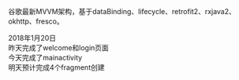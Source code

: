 谷歌最新MVVM架构，基于dataBinding、lifecycle、retrofit2、rxjava2、okhttp、fresco。

2018年1月20日  
昨天完成了welcome和login页面    
今天完成了mainactivity   
明天预计完成4个fragment创建  



